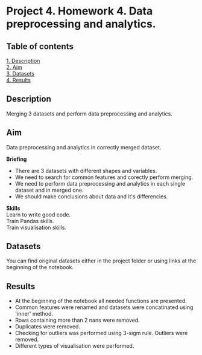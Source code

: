 # Project 4. Homework 4. Data preprocessing and analytics.

## Table of contents
[1. Description](https://github.com/ekaterinatao/Tutorial_projects/tree/main/project_4/README.md#Description)   
[2. Aim](https://github.com/ekaterinatao/Tutorial_projects/tree/main/project_4/README.md#Aim)  
[3. Datasets](https://github.com/ekaterinatao/Tutorial_projects/tree/main/project_4/README.md#Datasets)  
[4. Results](https://github.com/ekaterinatao/Tutorial_projects/tree/main/project_4/README.md#Results)  

## Description
Merging 3 datasets and perform data preprocessing and analytics.

## Aim
Data preprocessing and analytics in correctly merged dataset.

**Briefing**  
- There are 3 datasets with different shapes and variables.
- We need to search for common features and corectly perform merging.
- We need to perform data preprocessing and analytics in each single dataset and in merged one.
- We should make conclusions about data and it's differencies.

**Skills**  
Learn to write good code.  
Train Pandas skills.  
Train visualisation skills.

## Datasets
You can find original datasets either in the project folder or using links at the beginning of the notebook.

## Results
- At the beginning of the notebook all needed functions are presented.
- Common features were renamed and datasets were concatinated using 'inner' method.
- Rows containing more than 2 nans were removed.
- Duplicates were removed.
- Checking for outliers was performed using 3-sigm rule. Outliers were removed.
- Different types of visualisation were performed.